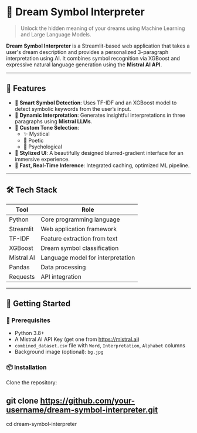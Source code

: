 # 💭 Dream Symbol Interpreter

> Unlock the hidden meaning of your dreams using Machine Learning and Large Language Models.

**Dream Symbol Interpreter** is a Streamlit-based web application that takes a user's dream description and provides a personalized 3-paragraph interpretation using AI. It combines symbol recognition via XGBoost and expressive natural language generation using the **Mistral AI API**.

---

## 🌟 Features

- 🧠 **Smart Symbol Detection**: Uses TF-IDF and an XGBoost model to detect symbolic keywords from the user’s input.
- 🧾 **Dynamic Interpretation**: Generates insightful interpretations in three paragraphs using **Mistral LLMs**.
- 🎨 **Custom Tone Selection**:
  - ✨ Mystical
  - 🎨 Poetic
  - 🧠 Psychological
- 🎨 **Stylized UI**: A beautifully designed blurred-gradient interface for an immersive experience.
- 🧠 **Fast, Real-Time Inference**: Integrated caching, optimized ML pipeline.

---

## 🛠 Tech Stack

| Tool        | Role                                |
|-------------|-------------------------------------|
| Python      | Core programming language           |
| Streamlit   | Web application framework           |
| TF-IDF      | Feature extraction from text        |
| XGBoost     | Dream symbol classification         |
| Mistral AI  | Language model for interpretation   |
| Pandas      | Data processing                     |
| Requests    | API integration                     |

---

## 🚀 Getting Started

### 🔧 Prerequisites

- Python 3.8+
- A Mistral AI API Key (get one from https://mistral.ai)
- `combined_dataset.csv` file with `Word`, `Interpretation`, `Alphabet` columns
- Background image (optional): `bg.jpg`

### 📦 Installation

Clone the repository:


## git clone https://github.com/your-username/dream-symbol-interpreter.git
cd dream-symbol-interpreter
